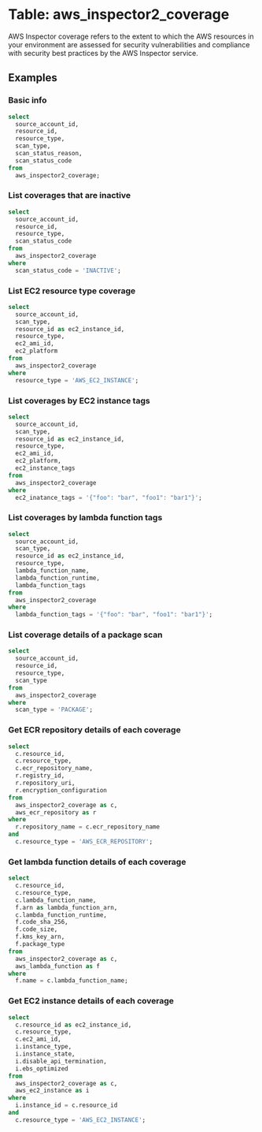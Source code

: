 # Table: aws_inspector2_coverage

AWS Inspector coverage refers to the extent to which the AWS resources in your environment are assessed for security vulnerabilities and compliance with security best practices by the AWS Inspector service.

## Examples

### Basic info

```sql
select
  source_account_id,
  resource_id,
  resource_type,
  scan_type,
  scan_status_reason,
  scan_status_code
from
  aws_inspector2_coverage;
```

### List coverages that are inactive

```sql
select
  source_account_id,
  resource_id,
  resource_type,
  scan_status_code
from
  aws_inspector2_coverage
where
  scan_status_code = 'INACTIVE';
```

### List EC2 resource type coverage

```sql
select
  source_account_id,
  scan_type,
  resource_id as ec2_instance_id,
  resource_type,
  ec2_ami_id,
  ec2_platform
from
  aws_inspector2_coverage
where
  resource_type = 'AWS_EC2_INSTANCE';
```

### List coverages by EC2 instance tags

```sql
select
  source_account_id,
  scan_type,
  resource_id as ec2_instance_id,
  resource_type,
  ec2_ami_id,
  ec2_platform,
  ec2_instance_tags
from
  aws_inspector2_coverage
where
  ec2_inatance_tags = '{"foo": "bar", "foo1": "bar1"}';
```

### List coverages by lambda function tags

```sql
select
  source_account_id,
  scan_type,
  resource_id as ec2_instance_id,
  resource_type,
  lambda_function_name,
  lambda_function_runtime,
  lambda_function_tags
from
  aws_inspector2_coverage
where
  lambda_function_tags = '{"foo": "bar", "foo1": "bar1"}';
```

### List coverage details of a package scan

```sql
select
  source_account_id,
  resource_id,
  resource_type,
  scan_type
from
  aws_inspector2_coverage
where
  scan_type = 'PACKAGE';
```

### Get ECR repository details of each coverage

```sql
select
  c.resource_id,
  c.resource_type,
  c.ecr_repository_name,
  r.registry_id,
  r.repository_uri,
  r.encryption_configuration
from
  aws_inspector2_coverage as c,
  aws_ecr_repository as r
where
  r.repository_name = c.ecr_repository_name
and
  c.resource_type = 'AWS_ECR_REPOSITORY';
```

### Get lambda function details of each coverage

```sql
select
  c.resource_id,
  c.resource_type,
  c.lambda_function_name,
  f.arn as lambda_function_arn,
  c.lambda_function_runtime,
  f.code_sha_256,
  f.code_size,
  f.kms_key_arn,
  f.package_type
from
  aws_inspector2_coverage as c,
  aws_lambda_function as f
where
  f.name = c.lambda_function_name;
```

### Get EC2 instance details of each coverage

```sql
select
  c.resource_id as ec2_instance_id,
  c.resource_type,
  c.ec2_ami_id,
  i.instance_type,
  i.instance_state,
  i.disable_api_termination,
  i.ebs_optimized
from
  aws_inspector2_coverage as c,
  aws_ec2_instance as i
where
  i.instance_id = c.resource_id
and
  c.resource_type = 'AWS_EC2_INSTANCE';
```